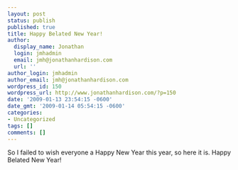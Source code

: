 ```yaml
---
layout: post
status: publish
published: true
title: Happy Belated New Year!
author:
  display_name: Jonathan
  login: jmhadmin
  email: jmh@jonathanhardison.com
  url: ''
author_login: jmhadmin
author_email: jmh@jonathanhardison.com
wordpress_id: 150
wordpress_url: http://www.jonathanhardison.com/?p=150
date: '2009-01-13 23:54:15 -0600'
date_gmt: '2009-01-14 05:54:15 -0600'
categories:
- Uncategorized
tags: []
comments: []
---
```

So I failed to wish everyone a Happy New Year this year, so here it is. Happy Belated New Year!
